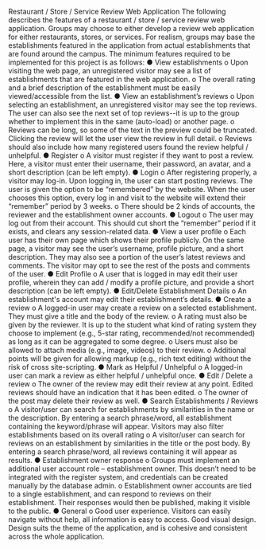 Restaurant / Store / Service Review Web Application
The following describes the features of a restaurant / store / service review web
application. Groups may choose to either develop a review web application for either
restaurants, stores, or services. For realism, groups may base the establishments
featured in the application from actual establishments that are found around the
campus. The minimum features required to be implemented for this project is as
follows:
● View establishments
o Upon visiting the web page, an unregistered visitor may see a list of
establishments that are featured in the web application.
o The overall rating and a brief description of the establishment must be
easily viewed/accessible from the list.
● View an establishment’s reviews
o Upon selecting an establishment, an unregistered visitor may see the top
reviews. The user can also see the next set of top reviews--it is up to the
group whether to implement this in the same (auto-load) or another
page.
o Reviews can be long, so some of the text in the preview could be
truncated. Clicking the review will let the user view the review in full
detail.
o Reviews should also include how many registered users found the review
helpful / unhelpful.
● Register
o A visitor must register if they want to post a review. Here, a visitor must
enter their username, their password, an avatar, and a short description
(can be left empty).
● Login
o After registering properly, a visitor may log-in. Upon logging in, the user
can start posting reviews. The user is given the option to be
“remembered” by the website. When the user chooses this option, every
log in and visit to the website will extend their “remember” period by 3
weeks.
o There should be 2 kinds of accounts, the reviewer and the establishment
owner accounts.
● Logout
o The user may log out from their account. This should cut short the
“remember” period if it exists, and clears any session-related data.
● View a user profile
o Each user has their own page which shows their profile publicly. On the
same page, a visitor may see the user’s username, profile picture, and a
short description. They may also see a portion of the user’s latest reviews
and comments. The visitor may opt to see the rest of the posts and
comments of the user.
● Edit Profile
o A user that is logged in may edit their user profile, wherein they can add
/ modify a profile picture, and provide a short description (can be left
empty).
● Edit/Delete Establishment Details
o An establishment's account may edit their establishment’s details.
● Create a review
o A logged-in user may create a review on a selected establishment. They
must give a title and the body of the review.
o A rating must also be given by the reviewer. It is up to the student what
kind of rating system they choose to implement (e.g., 5-star rating,
recommended/not recommended) as long as it can be aggregated to some
degree.
o Users must also be allowed to attach media (e.g., image, videos) to their
review.
o Additional points will be given for allowing markup (e.g., rich text editing)
without the risk of cross site-scripting.
● Mark as Helpful / Unhelpful
o A logged-in user can mark a review as either helpful / unhelpful once.
● Edit / Delete a review
o The owner of the review may edit their review at any point. Edited
reviews should have an indication that it has been edited.
o The owner of the post may delete their review as well.
● Search Establishments / Reviews
o A visitor/user can search for establishments by similarities in the name
or the description. By entering a search phrase/word, all establishment
containing the keyword/phrase will appear. Visitors may also filter
establishments based on its overall rating
o A visitor/user can search for reviews on an establishment by similarities
in the title or the post body. By entering a search phrase/word, all
reviews containing it will appear as results.
● Establishment owner response
o Groups must implement an additional user account role – establishment
owner. This doesn’t need to be integrated with the register system, and
credentials can be created manually by the database admin.
o Establishment owner accounts are tied to a single establishment, and
can respond to reviews on their establishment. Their responses would
then be published, making it visible to the public.
● General
o Good user experience. Visitors can easily navigate without help, all
information is easy to access. Good visual design. Design suits the theme
of the application, and is cohesive and consistent across the whole
application.
